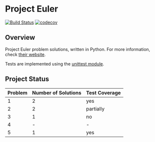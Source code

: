 # Project Euler

[![Build Status](https://travis-ci.org/PhilippSchuette/projecteuler.svg?branch=master)](https://travis-ci.org/PhilippSchuette/projecteuler) [![codecov](https://codecov.io/gh/PhilippSchuette/projecteuler/branch/master/graph/badge.svg)](https://codecov.io/gh/PhilippSchuette/projecteuler)

## Overview

Project Euler problem solutions, written in Python. For more information, check [their website](https://projecteuler.net/).

Tests are implemented using the [unittest module](https://docs.python.org/3/library/unittest.html).


## Project Status

| Problem | Number of Solutions | Test Coverage |
| ------- | ------------------- | ------------- |
|       1 |                   2 |           yes |
|       2 |                   2 |     partially |
|       3 |                   1 |            no |
|       4 |                   - |             - |
|       5 |                   1 |           yes |
